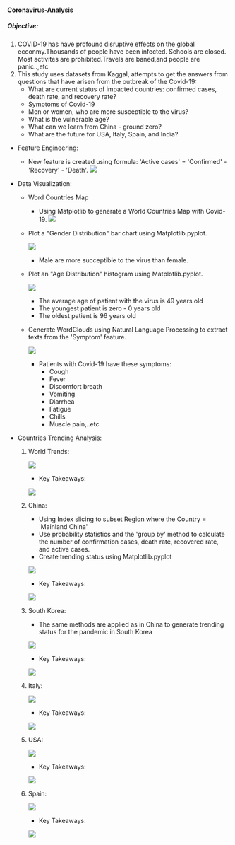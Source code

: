 #### Coronavirus-Analysis
#####  Objective:
1. COVID-19 has have profound disruptive effects on the global ecconmy.Thousands of people have been infected. Schools are closed. Most activites are prohibited.Travels are baned,and people are panic..,etc
2. This study uses datasets from Kaggal, attempts to get the answers from questions that have arisen from the outbreak of the Covid-19:
    * What are current status of impacted countries: confirmed cases, death rate, and recovery rate?
    * Symptoms of Covid-19
    * Men or women, who are more susceptible to the virus?
    * What is the vulnerable age?
    * What can we learn from China - ground zero?
    * What are the future for USA, Italy, Spain, and India?

* Feature Engineering:
    
    * New feature is created using formula: 'Active cases' = 'Confirmed' - 'Recovery' - 'Death'.
    ![](Image/CountriesWithCovid19_df.png)

* Data Visualization:
    
    * Word Countries Map
        * Using Matplotlib to generate a World Countries Map with Covid-19.
        ![](Image/CountriesWithCovid19.png)
    
    * Plot a "Gender Distribution" bar chart using Matplotlib.pyplot.
       
        ![](Image/GenderDistribution.png)
         * Male are more succeptible to the virus than female.
    
    * Plot an "Age Distribution" histogram using Matplotlib.pyplot.
        
        ![](Image/ageDistribution.png)
        
        * The average age of patient with the virus is 49 years old
        * The youngest patient is zero - 0 years old
        * The oldest patient is 96 years old
    
    * Generate WordClouds using Natural Language Processing to extract texts from the 'Symptom' feature.
    
        ![](Image/Covid-19Symptom.png)
        
        * Patients with Covid-19 have these symptoms:
            * Cough
            * Fever
            * Discomfort breath
            * Vomiting
            * Diarrhea
            * Fatigue
            * Chills
            * Muscle pain,..etc
            

* Countries Trending Analysis:
    
    1. World Trends: 
        
        ![](Image/WorldTrend.png)
        
        - Key Takeaways:
           
        ![](Image/World_Key_Takeaways.png)

    2. China:
        - Using Index slicing to subset Region where the Country = 'Mainland China'
        - Use probability statistics and the 'group by' method to calculate the       number of confirmation cases, death rate, recovered rate, and active cases.
        - Create trending status using Matplotlib.pyplot
        
        ![](Image/Trend_in_China.png)
        
        - Key Takeaways:
           
        ![](Image/China_KeyTakeaways.png)
        
    3. South Korea:
       
       - The same methods are applied as in China to generate trending status for the pandemic in South Korea
        
        ![](Image/SKorea_Trend.png)
        
        - Key Takeaways:
            
        ![](Image/skorea_takeaways.png)

    4. Italy:
        
        ![](Image/TrendInItaly.png)
        
        - Key Takeaways:
            
        ![](Image/Italy_keytakeaways.png)
    
    5. USA:
        
        ![](Image/TrendInUSA.png)
        
        - Key Takeaways:
         
        ![](Image/USA_info.png)
        
    6. Spain:
        
        ![](Image/Spain_Trend.png)
        
        - Key Takeaways:
           
        ![](Image/Spain_takeaways.png)
        
  
    
      

      
    

    
    
    
  